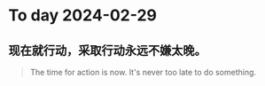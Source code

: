 
# To day 2024-02-29


## 现在就行动，采取行动永远不嫌太晚。
> The time for action is now. It's never too late to do something.

    
